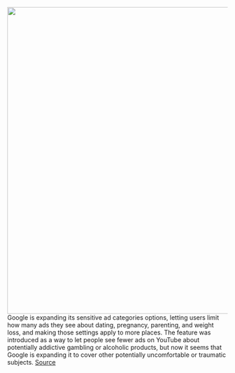<img src='https://cdn.vox-cdn.com/thumbor/4z6rB5i-KCRMRCtEp-NnTDjLMRo=/0x147:1346x976/1200x800/filters:focal(144x449:358x663)/cdn.vox-cdn.com/uploads/chorus_image/image/70803751/Screen_Shot_2022_04_27_at_16.54.35.0.png' width='700px' /><br/>
Google is expanding its sensitive ad categories options, letting users limit how many ads they see about dating, pregnancy, parenting, and weight loss, and making those settings apply to more places. The feature was introduced as a way to let people see fewer ads on YouTube about potentially addictive gambling or alcoholic products, but now it seems that Google is expanding it to cover other potentially uncomfortable or traumatic subjects.
<a href='https://www.theverge.com/2022/4/28/23045673/google-limit-youtube-ads-sensitive-categories-pregnancy-dating-weight-loss'> Source <a/>